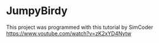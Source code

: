 # JumpyBirdy

This project was programmed with this tutorial by SimCoder https://www.youtube.com/watch?v=zK2xYD4Nytw
